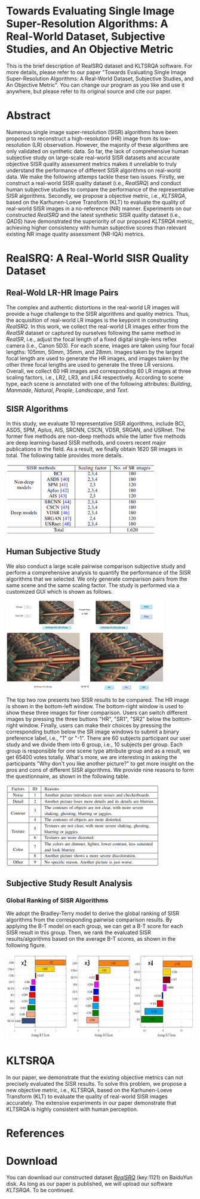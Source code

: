 # Towards Evaluating Single Image Super-Resolution Algorithms: A Real-World Dataset, Subjective Studies, and An Objective Metric
This is the brief description of RealSRQ dataset and KLTSRQA software. For more details, please refer to our paper "Towards Evaluating Single Image Super-Resolution Algorithms: A Real-World Dataset, Subjective Studies, and An Objective Metric". You can change our program as you like and use it anywhere, but please refer to its original source and cite our paper.

# Abstract
Numerous single image super-resolution (SISR) algorithms have been proposed to reconstruct a high-resolution (HR) image from its low-resolution (LR) observation. However, the majority of these algorithms are only validated on synthetic data. So far, the lack of comprehensive human subjective study on large-scale real-world SISR datasets and accurate objective SISR quality assessment metrics makes it unreliable to truly understand the performance of different SISR algorithms on real-world data. We make the following attemps tackle these two issues. Firstly, we construct a real-world SISR quality dataset (i.e., *RealSRQ*) and conduct human subjective studies to compare the performance of the representative SISR algorithms. Secondly, we propose a objective metric, i.e., *KLTSRQA*, based on the Karhunen-Loeve Transform (KLT) to evaluate the quality of real-world SISR images in a no-reference (NR) manner. Experiments on our constructed *RealSRQ* and the latest synthetic SISR quality dataset (i.e., *QADS*) have demonstrated the superiority of our proposed *KLTSRQA* metric, achieving higher consistency with human subjective scores than relevant existing NR image quality assessment (NR-IQA) metrics.

# RealSRQ: A Real-World SISR Quality Dataset
## Real-Wold LR-HR Image Pairs
The complex and authentic distortions in the real-world LR images will provide a huge challenge to the SISR algorithms and quality metrics. Thus, the acquisition of real-world LR images is the keypoint in constructing *RealSRQ*. In this work, we collect the real-world LR images either from the *RealSR* dataset or captured by ourselves following the same method in *RealSR*, i.e., adjust the focal length of a fixed digital single-lens reflex camera (i.e., Canon 5D3). For each scene, images are taken using four focal lengths: 105mm, 50mm, 35mm, and 28mm. Images taken by the largest focal length are used to generate the HR images, and images taken by the other three focal lengths are used to generate the three LR versions. Overall, we collect 60 HR images and corresponding 60 LR images at three scaling factors, i.e., LR2, LR3, and LR4 respectively. According to scene type, each scene is annotated with one of the following attributes: *Building*, *Manmade*, *Natural*, *People*, *Landscape*, and *Text*.
## SISR Algorithms
In this study, we evaluate 10 representative SISR algorithms, include BCI, ASDS, SPM, Aplus, AIS, SRCNN, CSCN, VDSR, SRGAN, and USRnet. The former five methods are non-deep methods while the latter five methods are deep learning-based SISR methods, and covers recent major publications in the field. As a result, we finally obtain 1620 SR images in total. The following table provides more details. 

<img src="https://github.com/Zhentao-Liu/RealSRQ-KLTSRQA/blob/main/images/Table1.PNG" width="400" height="190"/><br/>

## Human Subjective Study
We also conduct a large scale pairwise comparison subjective study and perform a comprehensive analysis to quantify the performance of the SISR algorithms that we selected. We only generate comparison pairs from the same scene and the same scaling factor. The study is performed via a customized GUI which is shown as follows.

<img src="https://github.com/Zhentao-Liu/RealSRQ-KLTSRQA/blob/main/images/Fig1.PNG" width="422" height="241"/><br/>

The top two row presents two SISR results to be compared. The HR image is shown in the bottom-left window. The bottom-right window is used to show these three images for finer comparison. Users can switch different images by pressing the three buttons "HR", "SR1", "SR2" below the bottom-right window. Finally, users can make their choices by pressing the corresponding button below the SR image windows to submit a binary preference label, i.e., "1" or "-1". There are 60 subjects participant our user study and we divide them into 6 group, i.e., 10 subjects per group. Each group is responsible for one scene type attribute group and as a result, we get 65400 votes totally. What's more, we are interesting in asking the participants "Why don't you like another picture?" to get more insight on the pros and cons of different SISR algorithms. We provide nine reasons to form the questionnaire, as shown in the following table. 

<img src="https://github.com/Zhentao-Liu/RealSRQ-KLTSRQA/blob/main/images/Table2.PNG" width="410" height="219"/><br/>

## Subjective Study Result Analysis
### Global Ranking of SISR Algorithms
We adopt the Bradley-Terry model to derive the global ranking of SISR algorithms from the corresponding pairwise comparison results. By applying the B-T model on each group, we can get a B-T score for each SISR result in this group. Then, we rank the evaluated SISR results/algorithms based on the average B-T scores, as shown in the following figure.

<img src="https://github.com/Zhentao-Liu/RealSRQ-KLTSRQA/blob/main/images/Fig2.PNG" width="863" height="227"/><br/>


# KLTSRQA
In our paper, we demonstrate that the existing objective metrics can not precisely evaluated the SISR results. To solve this problem, we propose a new objective metric, i.e., KLTSRQA, based on the Karhunen-Loeve Transform (KLT) to evaluate the quality of real-world SISR images accurately. The extensive experiments in our paper demonstrate that KLTSRQA is highly consistent with human perception.

# References

# Download
You can download our constructed dataset [*RealSRQ*](https://pan.baidu.com/s/14yuztHcMpej5OyNMBvK3BA) (key:1121) on BaiduYun disk. As long as our paper is published, we will upload our software *KLTSRQA*. To be continued.
